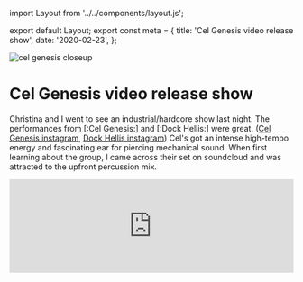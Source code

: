 import Layout from '../../components/layout.js';

export default Layout;
export const meta = {
title: 'Cel Genesis video release show',
date: '2020-02-23',
};

<img alt="cel genesis closeup" src="/images/cel-genesis.png" headline />

# Cel Genesis video release show

Christina and I went to see an industrial/hardcore show last night. The performances from
[:Cel Genesis:] and [:Dock Hellis:]
were great. ([Cel Genesis instagram](https://www.instagram.com/cel_genesis/), [Dock Hellis instagram](https://www.instagram.com/dock.hellis/)) Cel's got an intense high-tempo energy and fascinating ear for piercing mechanical sound. When first
learning about the group, I came across their set on soundcloud and was attracted to the upfront percussion mix.

<iframe
  width="100%"
  height="166"
  scrolling="no"
  frameBorder="no"
  allow="autoplay"
  src="https://w.soundcloud.com/player/?url=https%3A//api.soundcloud.com/tracks/746389462&color=%23ff5500&auto_play=false&hide_related=false&show_comments=true&show_user=true&show_reposts=false&show_teaser=true"
/>

The distinct visual perspective that them and other groups in the same [:Oakland:] hardcore scene put out caught my eye.
Their instagram contains a sincere mix of meme reference, anime, geometric abstraction, and classic event poster
composition with full lineup. I was hyped on the group and looked forward to checking them out live.

Dock Hellis came on with a wild stage setup where their tabletops were stacked on top of each other. One member stood
on a step facing the crowed and operated the equipment on the top bunk while another member playing guitar, back to the
crowd, manning the bottom bunk. The venue pumped out a ton of smoke with little light but quick pops of color to highlight
the tunes. This set was really good and engaging, but I can't seem to find recordings online. `¯\_(ツ)_/¯` Below are some
photos from that set. I think next time I'll bring my film camera. There's something about the shared experience of low
visibility but close proximity and can be well summed up in an image.

<div style={{display: 'flex'}}>
  <img style={{width: '33%'}} src="/images/dock-hellis-green.png" ignore/>
  <img style={{width: '33%'}} src="/images/dock-hellis-black.png" ignore/>
  <img style={{width: '33%'}} src="/images/dock-hellis-blue.png" ignore/>
</div>

Cel Genesis kicked off their set by playing a new [:music:] video. Some people in the venue held up a sheet in front of a
projector so we could all view. The videos got a medical/lab theme that's eerie and offsetting. The band name is
coincidentally shared with a shuttered [biotech startup](https://www.crunchbase.com/organization/cell-genesys). Maybe
related? Their performance was hectic and loud with many people in the crowd moshing. Bright white strobe lights quickly
stuttering causing a stop-motion effects. The live drums set the tone right and differentiates the group's sound from
comparable musicians. The closing track was a cover of Korn's "Freak on a Leash" (I think?). Recognizing the vocals was
tough due to the distorition but it seemed like that rhythm came through.

<iframe
  width="100%"
  height="400"
  src="https://www.youtube.com/embed/0nfNSOacIvs"
  frameBorder="0"
  allow="accelerometer; autoplay; encrypted-media; gyroscope; picture-in-picture"
  allowFullScreen
/>

